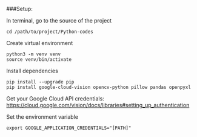 ###Setup:

In terminal, go to the source of the project
```
cd /path/to/project/Python-codes
```

Create virtual environment
```
python3 -m venv venv
source venv/bin/activate
```

Install dependencies
```
pip install --upgrade pip
pip install google-cloud-vision opencv-python pillow pandas openpyxl
```

Get your Google Cloud API credentials: https://cloud.google.com/vision/docs/libraries#setting_up_authentication

Set the environment variable
```
export GOOGLE_APPLICATION_CREDENTIALS="[PATH]"
```
